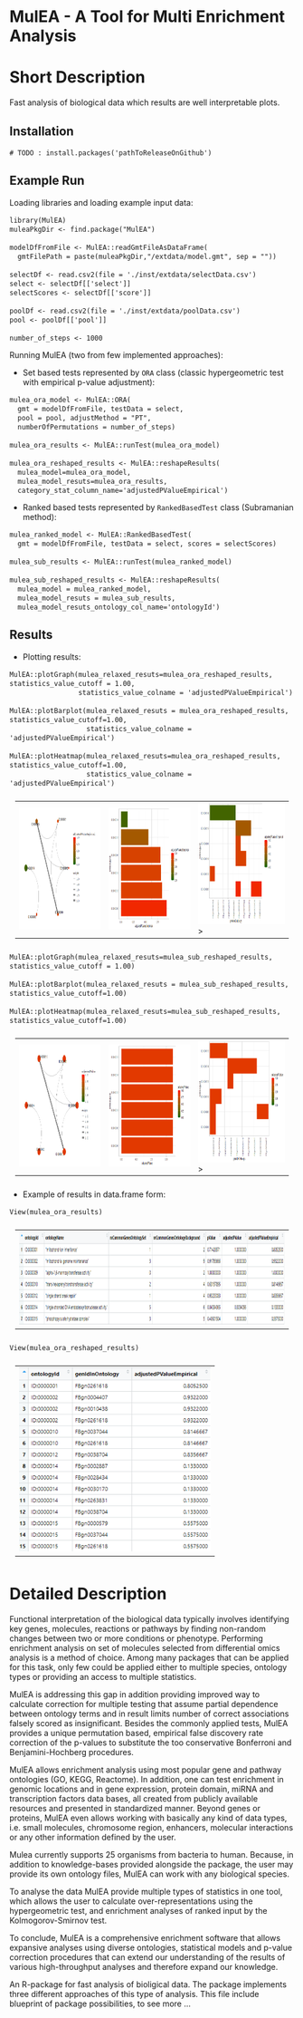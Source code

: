 
# MulEA - A Tool for Multi Enrichment Analysis


# Short Description
Fast analysis of biological data which results are well interpretable plots. 



## Installation

```{r}
# TODO : install.packages('pathToReleaseOnGithub')
```


## Example Run

Loading libraries and loading example input data:

```{r}
library(MulEA)
muleaPkgDir <- find.package("MulEA")

modelDfFromFile <- MulEA::readGmtFileAsDataFrame(
  gmtFilePath = paste(muleaPkgDir,"/extdata/model.gmt", sep = ""))

selectDf <- read.csv2(file = './inst/extdata/selectData.csv')
select <- selectDf[['select']]
selectScores <- selectDf[['score']]

poolDf <- read.csv2(file = './inst/extdata/poolData.csv')
pool <- poolDf[['pool']]

number_of_steps <- 1000
```

Running MulEA (two from few implemented approaches):

- Set based tests represented by `ORA` class (classic hypergeometric test with empirical p-value adjustment):

```{r}
mulea_ora_model <- MulEA::ORA(
  gmt = modelDfFromFile, testData = select, 
  pool = pool, adjustMethod = "PT",
  numberOfPermutations = number_of_steps)
  
mulea_ora_results <- MulEA::runTest(mulea_ora_model)

mulea_ora_reshaped_results <- MulEA::reshapeResults(
  mulea_model=mulea_ora_model, 
  mulea_model_resuts=mulea_ora_results, 
  category_stat_column_name='adjustedPValueEmpirical')
```

- Ranked based tests represented by `RankedBasedTest` class (Subramanian method):

```{r}
mulea_ranked_model <- MulEA::RankedBasedTest(
  gmt = modelDfFromFile, testData = select, scores = selectScores)

mulea_sub_results <- MulEA::runTest(mulea_ranked_model)

mulea_sub_reshaped_results <- MulEA::reshapeResults(
  mulea_model = mulea_ranked_model, 
  mulea_model_resuts = mulea_sub_results, 
  mulea_model_resuts_ontology_col_name='ontologyId')
```


## Results


- Plotting results:

```{r}
MulEA::plotGraph(mulea_relaxed_resuts=mulea_ora_reshaped_results, statistics_value_cutoff = 1.00, 
                 statistics_value_colname = 'adjustedPValueEmpirical')
                 
MulEA::plotBarplot(mulea_relaxed_resuts = mulea_ora_reshaped_results, statistics_value_cutoff=1.00,
                   statistics_value_colname = 'adjustedPValueEmpirical')
                   
MulEA::plotHeatmap(mulea_relaxed_resuts=mulea_ora_reshaped_results, statistics_value_cutoff=1.00,
                   statistics_value_colname = 'adjustedPValueEmpirical')
```

<table style="padding:10px">
  <tr>
    <td><img src="./dev/ora_graph.png" alt="1" width=759px height=216px></td>
    <td><img src="./dev/ora_bar.png" alt="2" width=759px height=216px></td>
    <td><img src="./dev/ora_heatmap.png" alt="3" width=759px height=216px>></td>
  </tr>
</table>

```{r}
MulEA::plotGraph(mulea_relaxed_resuts=mulea_sub_reshaped_results, statistics_value_cutoff = 1.00)

MulEA::plotBarplot(mulea_relaxed_resuts = mulea_sub_reshaped_results, statistics_value_cutoff=1.00)

MulEA::plotHeatmap(mulea_relaxed_resuts=mulea_sub_reshaped_results, statistics_value_cutoff=1.00)
```

<table style="padding:10px">
  <tr>
    <td><img src="./dev/ranked_graph.png" alt="1" width=759px height=216px></td>
    <td><img src="./dev/ranked_bar.png" alt="2" width=759px height=216px></td>
    <td><img src="./dev/ranked_heatmap.png" alt="3" width=759px height=216px>></td>
  </tr>
</table>


- Example of results in data.frame form:

```{r}
View(mulea_ora_results)
```

<table style="padding:10px">
  <tr>
    <td><img src="./dev/ora_results.png" alt="1" width=2277px height=166px></td>
  </tr>
</table>

```{r}
View(mulea_ora_reshaped_results)
```

<table style="padding:10px">
  <tr>
    <td><img src="./dev/ora_detailed_res.png" alt="1" width=339px height=326px></td>
  </tr>
</table>


# Detailed Description

Functional interpretation of the biological data typically involves identifying key genes, molecules, reactions or pathways by finding non-random changes between two or more conditions or phenotype. Performing enrichment analysis on set of molecules selected from  differential omics analysis is a method of choice. Among many packages that can be applied for this task, only few could be applied either to multiple species, ontology types or providing an access to multiple statistics.

MulEA is addressing this gap in addition providing improved way to calculate correction for multiple testing that assume partial dependence between ontology terms and in result limits number of correct associations falsely scored as insignificant. Besides the commonly applied tests, MulEA provides a unique permutation based, empirical false discovery rate correction of the p-values to substitute the too conservative Bonferroni and Benjamini-Hochberg procedures.

MulEA allows enrichment analysis using most popular gene and pathway ontologies (GO, KEGG, Reactome). In addition, one can test enrichment in genomic locations and in gene expression, protein domain, miRNA and transcription factors data bases, all created from publicly available resources and presented in standardized manner. Beyond genes or proteins, MulEA even allows working with basically any kind of data types, i.e. small molecules, chromosome region, enhancers, molecular interactions or any other information defined by the user.

Mulea currently supports 25 organisms from bacteria to human. Because, in addition to knowledge-bases provided alongside the package, the user may provide its own ontology files, MulEA can work with any biological species.

To analyse the data MulEA provide multiple types of statistics in one tool, which allows the user to calculate over-representations using the hypergeometric test, and enrichment analyses of ranked input by the Kolmogorov-Smirnov test.
                   
To conclude, MulEA is a comprehensive enrichment software that allows expansive analyses using diverse ontologies, statistical models and p-value correction procedures that can extend our understanding of the results of various high-throughput analyses and therefore expand our knowledge.

An R-package for fast analysis of bioligical data. The package implements three different approaches of this type of analysis. This file include blueprint of package possibilities, to see more ... 

